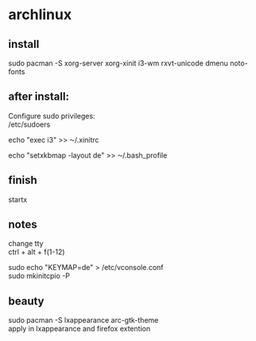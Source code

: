 # archlinux


## install
sudo pacman -S xorg-server xorg-xinit i3-wm rxvt-unicode dmenu noto-fonts


## after install:
Configure sudo privileges:  
/etc/sudoers

echo "exec i3" >> ⁓/.xinitrc   

echo "setxkbmap -layout de" >> ⁓/.bash_profile

## finish
startx  

## notes
change tty  
ctrl + alt + f(1-12)  

sudo echo "KEYMAP=de" > /etc/vconsole.conf  
sudo mkinitcpio -P  

## beauty
sudo pacman -S lxappearance arc-gtk-theme  
apply in lxappearance and firefox extention
